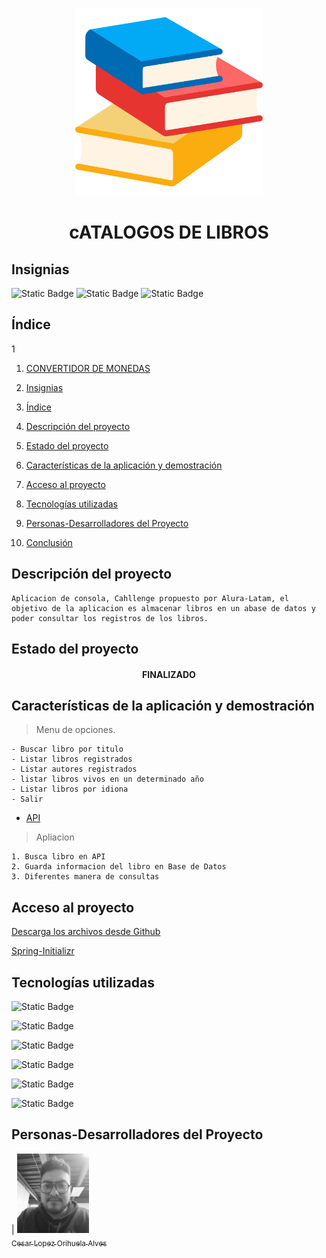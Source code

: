 <p align="center">
<img src="./img/libros.png"
 width="300">
</p>

<h1 align="center" id="catalogos">cATALOGOS DE LIBROS </h1>

## Insignias

![Static Badge](https://img.shields.io/badge/STATUS-TERMINADO-green)
![Static Badge](https://img.shields.io/badge/LENGUAJE-JAVA-orange)
![Static Badge](https://img.shields.io/badge/PROYECTO-Alura_Latam-blue)

## Índice
1
1. [CONVERTIDOR DE MONEDAS](#catalogo)

2. [Insignias](#insignias)

3. [Índice](#índice)

4. [Descripción del proyecto](#descripción-del-proyecto)

5. [Estado del proyecto](#Estado-del-proyecto)

6. [Características de la aplicación y demostración](#Características-de-la-aplicación-y-demostración)

7. [Acceso al proyecto](#acceso-proyecto)

8. [Tecnologías utilizadas](#tecnologías-utilizadas)

9. [Personas-Desarrolladores del Proyecto](#personas-desarrolladores)

10. [Conclusión](#conclusión)

## Descripción del proyecto

    Aplicacion de consola, Cahllenge propuesto por Alura-Latam, el objetivo de la aplicacion es almacenar libros en un abase de datos y poder consultar los registros de los libros.

## Estado del proyecto

<h4 align="center">
FINALIZADO
</h4>

## Características de la aplicación y demostración

> Menu de opciones.

    - Buscar libro por titulo
    - Listar libros registrados
    - Listar autores registrados
    - listar libros vivos en un determinado año
    - Listar libros por idiona
    - Salir



- [API](https://gutendex.com/)

> Apliacion

    1. Busca libro en API
    2. Guarda informacion del libro en Base de Datos
    3. Diferentes manera de consultas



## Acceso al proyecto

[Descarga los archivos desde Github](https://github.com/Chinicuil87/catalogoLibros)  

[Spring-Initializr](https://start.spring.io/)


## Tecnologías utilizadas

![Static Badge](https://img.shields.io/badge/IDE-IntelliJ-purple)

![Static Badge](https://img.shields.io/badge/LENGUAJE-JAVA-orange)

![Static Badge](https://img.shields.io/badge/JDK-22-red)

![Static Badge](https://img.shields.io/badge/Framework-Spring-green)

![Static Badge](https://img.shields.io/badge/DB-Postgres-blue)

![Static Badge](https://img.shields.io/badge/Aplicacion-Postman-red)


## Personas-Desarrolladores del Proyecto

| [<img src="./img/Imagen de WhatsApp 2024-04-03 a las 11.56.47_1cd72efb.jpg" width=115><br><sub>Cesar Lopez Orihuela Alves</sub>](https://github.com/Chinicuil87)
